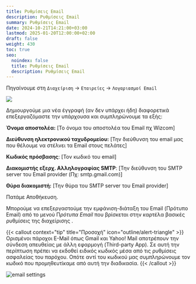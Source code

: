 ```yaml
---
title: Ρυθμίσεις Email
description: Ρυθμίσεις Email
summary: Ρυθμίσεις Email
date: 2024-10-21T14:21:00+03:00
lastmod: 2025-01-20T12:00:00+02:00
draft: false
weight: 430
toc: true
seo:
  noindex: false
  title: Ρυθμίσεις Email
  description: Ρυθμίσεις Email
---
```

Πηγαίνουμε στη `Διαχείριση` -> `Εταιρείες` -> `Λογαριασμοί Email`


![](/images/email-01.jpg)

Δημιουργούμε μια νέα έγγραφή (αν δεν υπάρχει ήδη) διαφορετικά επεξεργαζόμαστε την υπάρχουσα και συμπληρώνουμε τα εξής:

**Όνομα αποστολέα:** \[Το όνομα του αποστολέα του Email πχ Wizcom]

**Διεύθυνση ηλεκτρονικού ταχυδρομείου:** \[Την διεύθυνση του email μας που θέλουμε να στέλνει τα Email στους πελάτες]

**Κωδικός πρόσβασης**: \[Τον κωδικό του email]

**Διακομιστής εξερχ. Αλληλογραφίας SMTP**: \[Την διεύθυνση του SMTP server του Email provider (Πχ: smtp.gmail.com)]

**Θύρα διακομιστή:** \[Την θύρα του SMTP server του Email provider]

Πατάμε Αποθήκευση.

Μπορούμε να επεξεργαστούμε την εμφάνιση-διάταξη του Email (Πρότυπο Email) από το μενού Π*ρότυπα Email* που βρίσκεται στην καρτέλα βασικές ρυθμίσεις της διαχείρισης .

{{< callout context="tip" title="Προσοχή" icon="outline/alert-triangle" >}}
Ορισμένοι πάροχοι E-Mail όπως Gmail και Yahoo! Mail αποτρέπουν την σύνδεση απευθείας με άλλη εφαρμογή (Third-party App). Σε αυτή την περίπτωση πρέπει να εκδοθεί ειδικός κωδικός μέσα από τις ρυθμίσεις ασφαλείας του παρόχου. Οπότε αντί του κωδικού μας συμπληρώνουμε τον κωδικό που προμηθευτίκαμε από αυτή την διαδικασία.
{{< /callout >}}

![email settings](/images/email.jpg "email settings")
